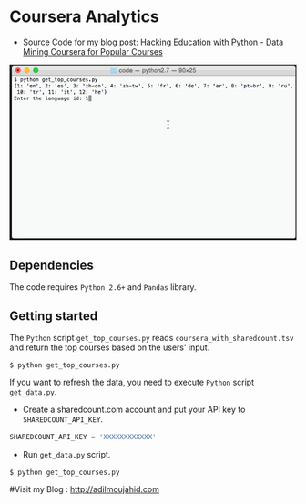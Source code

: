 # Coursera Analytics
* Source Code for my blog post: [Hacking Education with Python - Data Mining Coursera for Popular Courses](http://adilmoujahid.com/posts/2015/03/coursera-data-mining/)

![](coursera_demo.gif)

## Dependencies
The code requires ```Python 2.6+``` and ```Pandas``` library.

## Getting started

The ```Python``` script ```get_top_courses.py``` reads ```coursera_with_sharedcount.tsv``` and return the top courses based on the users' input. 

```
$ python get_top_courses.py
```

If you want to refresh the data, you need to execute ```Python``` script ```get_data.py```. 

*  Create a sharedcount.com account and put your API key to ```SHAREDCOUNT_API_KEY```.
```python
SHAREDCOUNT_API_KEY = 'XXXXXXXXXXXX'
```
* Run ```get_data.py``` script.

```
$ python get_top_courses.py
```



#Visit my Blog : http://adilmoujahid.com